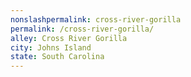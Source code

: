 ```yaml
---
﻿nonslashpermalink: cross-river-gorilla
permalink: /cross-river-gorilla/
alley: Cross River Gorilla
city: Johns Island
state: South Carolina
---
```

